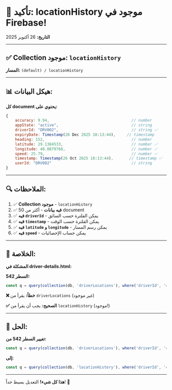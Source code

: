 # 🎯 تأكيد: locationHistory موجود في Firebase!

**التاريخ:** 26 أكتوبر 2025

---

## ✅ Collection موجود: `locationHistory`

**المسار:** `(default) / locationHistory`

---

## 📊 هيكل البيانات:

**كل document يحتوي على:**

```javascript
{
    accuracy: 9.94,                                    // number
    appState: "active",                                // string
    driverId: "DRV002",                                // string ✅
    expiryDate: Timestamp(26 Dec 2025 18:13:44),     // timestamp
    heading: 152,                                      // number
    latitude: 29.1384533,                              // number ✅
    longitude: 48.0879768,                             // number ✅
    speed: 25.79,                                      // number ✅
    timestamp: Timestamp(26 Oct 2025 18:13:44),       // timestamp ✅
    userId: "DRV002"                                   // string
}
```

---

## 🔍 الملاحظات:

1. ✅ **Collection موجود** - `locationHistory`
2. ✅ **فيه بيانات** - أكثر من 50 document
3. ✅ **فيه `driverId`** - يمكن الفلترة حسب السائق
4. ✅ **فيه `timestamp`** - يمكن الفلترة حسب الوقت
5. ✅ **فيه `latitude` و `longitude`** - يمكن رسم المسار
6. ✅ **فيه `speed`** - يمكن حساب الإحصائيات

---

## 🎯 الخلاصة:

**المشكلة في driver-details.html:**

**السطر 542:**
```javascript
const q = query(collection(db, 'driverLocations'), where('driverId', '==', driverId));
```

**❌ خطأ:** يقرأ من `driverLocations` (غير موجود)

**✅ الصحيح:** يجب أن يقرأ من `locationHistory` (موجود!)

---

## 🔧 الحل:

**تغيير السطر 542 من:**
```javascript
const q = query(collection(db, 'driverLocations'), where('driverId', '==', driverId));
```

**إلى:**
```javascript
const q = query(collection(db, 'locationHistory'), where('driverId', '==', driverId));
```

---

**هذا كل شيء!** التعديل بسيط جداً! 🎉


